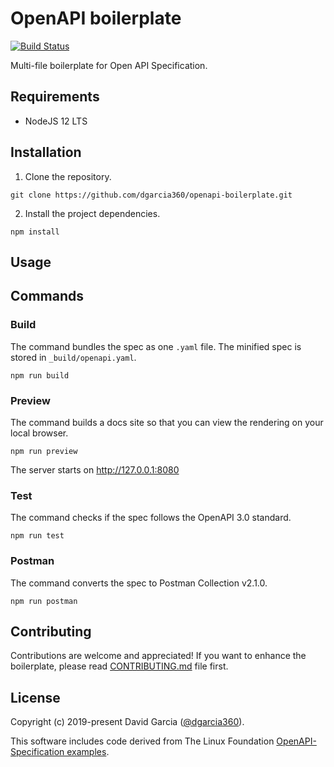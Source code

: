 # OpenAPI boilerplate

[![Build Status](https://travis-ci.com/dgarcia360/openapi-boilerplate.svg?branch=master)](https://travis-ci.com/dgarcia360/openapi-boilerplate)

Multi-file boilerplate for Open API Specification.

## Requirements

* NodeJS 12 LTS

## Installation

1. Clone the repository.

```git clone https://github.com/dgarcia360/openapi-boilerplate.git```

2. Install the project dependencies.

``npm install``

## Usage

## Commands

### Build

The command bundles the spec as one ``.yaml`` file.
The minified spec is stored in ``_build/openapi.yaml``.

```
npm run build
```

### Preview

The command builds a docs site so that you can view the rendering on your local browser.

```
npm run preview
```

The server starts on http://127.0.0.1:8080

### Test

The command checks if the spec follows the OpenAPI 3.0 standard.

```
npm run test
```

### Postman

The command converts the spec to Postman Collection v2.1.0.

```
npm run postman
```

## Contributing

Contributions are welcome and appreciated! 
If you want to enhance the boilerplate, please read [CONTRIBUTING.md](CONTRIBUTING.md) file first.

## License

Copyright (c) 2019-present David Garcia ([@dgarcia360](https://davidgarcia.dev)).

This software includes code derived from 
The Linux Foundation [OpenAPI-Specification examples](https://github.com/OAI/OpenAPI-Specification).
